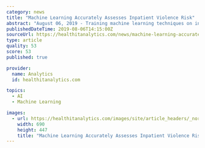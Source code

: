```yaml
---
category: news
title: "Machine Learning Accurately Assesses Inpatient Violence Risk"
abstract: "August 06, 2019 - Training machine learning techniques on internal data from clinical notes in the EHR could help providers accurately evaluate violence risk in psychiatric patients, according to a study published in JAMA Network Open. Violence in ..."
publishedDateTime: 2019-08-06T14:15:00Z
sourceUrl: https://healthitanalytics.com/news/machine-learning-accurately-assesses-inpatient-violence-risk
type: article
quality: 53
score: 53
published: true

provider:
  name: Analytics
  id: healthitanalytics.com

topics:
  - AI
  - Machine Learning

images:
  - url: https://healthitanalytics.com/images/site/article_headers/_normal/ThinkstockPhotos-638236798.jpg
    width: 690
    height: 447
    title: "Machine Learning Accurately Assesses Inpatient Violence Risk"
---
```

